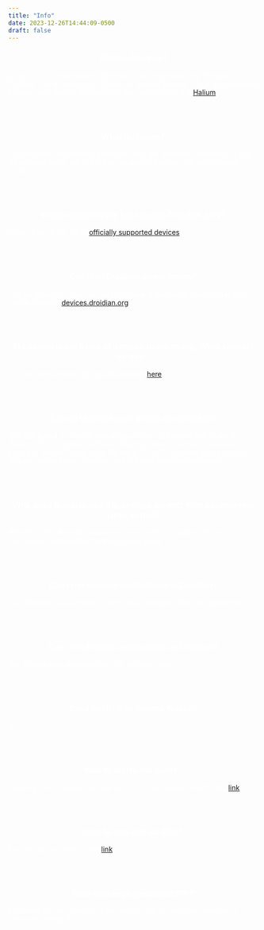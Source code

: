```yaml
---
title: "Info"
date: 2023-12-26T14:44:09-0500
draft: false
---
```


<!DOCTYPE html>
<html>
<head>
    <title>Droidian Information</title>
    <style>
        .white-text {
            color: white;
        }
        h3 {text-align: center;}
    </style>
</head>
<body>

<div class="white-text">
    <h3>What is Droidian?</h3>
    <p>Droidian is a Debian-based distribution for mobile devices. The goal of Droidian is to be able to run Debian on Android phones.This is accomplished by using well-known technologies such as libhybris and <a href="https://halium.org/">Halium</a>.</p>
</div>
<br><br>

<div class="white-text">
    <h3>What is Halium?</h3>
    <p>Halium is the collaborative project to unify the Hardware Abstraction Layer for projects which run GNU/Linux on mobile devices with pre-installed Android.</p>
</div>
<br><br>

<div class="white-text">
    <h3>Which device is the best to give Droidian a try?</h3>
    <p>Have a look at the list of <a href="https://devices.droidian.org/devices/">officially supported devices</a>.</p>
</div>
<br><br>

<div class="white-text">
    <h3>Can I run Droidian on my phone?</h3>
    <p>The list of devices that can run Droidian and the instruction to install them can be found at <a href="https://devices.droidian.org/">devices.droidian.org</a>.</p>
</div>
<br><br>

<div class="white-text">
    <h3>My device is not listed at devices.droidian.org. What should I do now?</h3>
    <p>You can follow the porting guide available <a href="https://github.com/droidian/porting-guide">here</a>.</p>
</div>
<br><br>

<div class="white-text">
    <h3>Can an Ubuntu touch device run Droidian?</h3>
    <p>Droidian based on Debian and utilizes Halium to interact with Android devices. Since Ubuntu touch also utilizes Halium, if a device has been ported to Ubuntu Touch using Halium 9, 10, or 11, it is likely that it can run Droidian without major changes to the kernel provided by UBports.</p>
</div>
<br><br>

<div class="white-text">
    <h3>Why does Droidian use the Android kernel? Why not mainline Linux kernel?</h3>
    <p>We rely on the Android Linux kernel and drivers to make all of the functionality provided by Android drivers work.</p>
</div>
<br><br>

<div class="white-text">
    <h3>Can I run Android applications in Droidian?</h3>
    <p>Yes, Waydroid can provide a pretty much complete Android experience.
</div>
<br><br>

<div class="white-text">
    <h3>Can I run Flatpak applications on Droidian?</h3>
    <p>Yes. Flatpaks are available from the software store</p>
</div>
<br><br>

<div class="white-text">
    <h3>Can I run KDE or Plasma Mobile?</h3>
    <p>No.</p>
</div>
<br><br>

<div class="white-text">
    <h3>How to resize the rootfs?</h3>
    <p>Resizing is only needed for new ports. For instructions, refer to the <a href="https://github.com/droidian/droidian/wiki/Some-useful-tips-and-scripts#how-to-resize-the-rootfs">link</a>.</p>
</div>
<br><br>

<div class="white-text">
    <h3>How to connect via SSH?</h3>
    <p>For instructions, refer to the <a href="https://github.com/droidian/droidian/wiki/Some-useful-tips-and-scripts#how-to-connect-via-ssh">link</a>.</p>
</div>
<br><br>

<div class="white-text">
    <h3>How to change password/PIN?</h3>
    <p>Password can be changed in the settings app the minimum number of characters being 6.</p>
</div>
<br><br>

</body>
</html>

